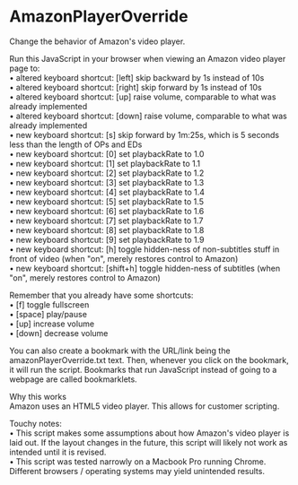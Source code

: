 # AmazonPlayerOverride  
Change the behavior of Amazon's video player.  
  
Run this JavaScript in your browser when viewing an Amazon video player page to:  
• altered keyboard shortcut: [left] skip backward by 1s instead of 10s  
• altered keyboard shortcut: [right] skip forward by 1s instead of 10s  
• altered keyboard shortcut: [up] raise volume, comparable to what was already implemented  
• altered keyboard shortcut: [down] raise volume, comparable to what was already implemented  
• new keyboard shortcut: [s] skip forward by 1m:25s, which is 5 seconds less than the length of OPs and EDs  
• new keyboard shortcut: [0] set playbackRate to 1.0  
• new keyboard shortcut: [1] set playbackRate to 1.1  
• new keyboard shortcut: [2] set playbackRate to 1.2  
• new keyboard shortcut: [3] set playbackRate to 1.3  
• new keyboard shortcut: [4] set playbackRate to 1.4  
• new keyboard shortcut: [5] set playbackRate to 1.5  
• new keyboard shortcut: [6] set playbackRate to 1.6  
• new keyboard shortcut: [7] set playbackRate to 1.7  
• new keyboard shortcut: [8] set playbackRate to 1.8  
• new keyboard shortcut: [9] set playbackRate to 1.9  
• new keyboard shortcut: [h] toggle hidden-ness of non-subtitles stuff in front of video (when "on", merely restores control to Amazon)  
• new keyboard shortcut: [shift+h] toggle hidden-ness of subtitles (when "on", merely restores control to Amazon)  
  
Remember that you already have some shortcuts:  
• [f] toggle fullscreen  
• [space] play/pause  
• [up] increase volume  
• [down] decrease volume  
  
You can also create a bookmark with the URL/link being the amazonPlayerOverride.txt text. Then, whenever you click on the bookmark, it will run the script. Bookmarks that run JavaScript instead of going to a webpage are called bookmarklets.  
  
Why this works  
Amazon uses an HTML5 video player. This allows for customer scripting.  
  
Touchy notes:  
• This script makes some assumptions about how Amazon's video player is laid out. If the layout changes in the future, this script will likely not work as intended until it is revised.  
• This script was tested narrowly on a Macbook Pro running Chrome. Different browsers / operating systems may yield unintended results.  
